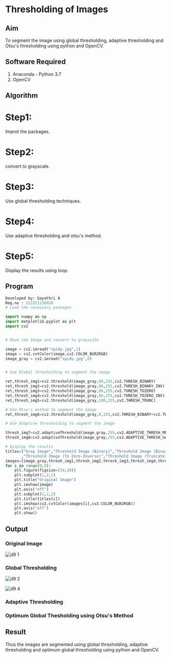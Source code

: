 # Thresholding of Images
## Aim
To segment the image using global thresholding, adaptive thresholding and Otsu's thresholding using python and OpenCV.

## Software Required
1. Anaconda - Python 3.7
2. OpenCV

## Algorithm

# Step1:
Improt the packages.

# Step2:
convert to grayscale.

# Step3:
Use global thresholding techniques.

# Step4:
Use adaptive thresholding and otsu's method.

# Step5:
Display the results using loop.
## Program
```python
Developed by: Gayathri A
Reg.no : 212221230028
# Load the necessary packages

import numpy as np
import matplotlib.pyplot as plt
import cv2


# Read the Image and convert to grayscale

image = cv2.imread("spidy.jpg",1)
image = cv2.cvtColor(image,cv2.COLOR_BGR2RGB)
image_gray = cv2.imread("spidy.jpg",0)


# Use Global thresholding to segment the image

ret,thresh_img1=cv2.threshold(image_gray,86,255,cv2.THRESH_BINARY)
ret,thresh_img2=cv2.threshold(image_gray,86,255,cv2.THRESH_BINARY_INV)
ret,thresh_img3=cv2.threshold(image_gray,86,255,cv2.THRESH_TOZERO)
ret,thresh_img4=cv2.threshold(image_gray,86,255,cv2.THRESH_TOZERO_INV)
ret,thresh_img5=cv2.threshold(image_gray,100,255,cv2.THRESH_TRUNC)

# Use Otsu's method to segment the image 
ret,thresh_img6=cv2.threshold(image_gray,0,255,cv2.THRESH_BINARY+cv2.THRESH_OTSU)

# Use Adaptive thresholding to segment the image

thresh_img7=cv2.adaptiveThreshold(image_gray,255,cv2.ADAPTIVE_THRESH_MEAN_C,cv2.THRESH_BINARY,11,2)
thresh_img8=cv2.adaptiveThreshold(image_gray,255,cv2.ADAPTIVE_THRESH_GAUSSIAN_C,cv2.THRESH_BINARY,11,2)

# Display the results
titles=["Gray Image","Threshold Image (Binary)","Threshold Image (Binary Inverse)","Threshold Image (To Zero)"
       ,"Threshold Image (To Zero-Inverse)","Threshold Image (Truncate)","Otsu","Adaptive Threshold (Mean)","Adaptive Threshold (Gaussian)"]
images=[image_gray,thresh_img1,thresh_img2,thresh_img3,thresh_img4,thresh_img5,thresh_img6,thresh_img7,thresh_img8]
for i in range(0,9):
    plt.figure(figsize=(10,10))
    plt.subplot(1,2,1)
    plt.title("Original Image")
    plt.imshow(image)
    plt.axis("off")
    plt.subplot(1,2,2)
    plt.title(titles[i])
    plt.imshow(cv2.cvtColor(images[i],cv2.COLOR_BGR2RGB))
    plt.axis("off")
    plt.show()
  ```
## Output

### Original Image

![d9 1](https://github.com/Gayathriraj18/Thresholding/assets/94154854/f5bc6464-01dd-4d62-be77-7f9fb1a1397d)


### Global Thresholding

![d9 2](https://github.com/Gayathriraj18/Thresholding/assets/94154854/0af53f29-2d30-42a1-8211-e33a53855160)



![d9 4](https://github.com/Gayathriraj18/Thresholding/assets/94154854/3f7d1afe-fd26-4022-a47b-1b8a2a447b5f)



### Adaptive Thresholding




### Optimum Global Thesholding using Otsu's Method



## Result
Thus the images are segmented using global thresholding, adaptive thresholding and optimum global thresholding using python and OpenCV.

